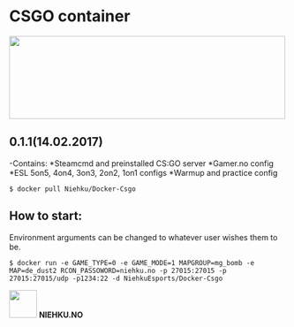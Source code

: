 # **CSGO container**


<img src="http://images.akamai.steamusercontent.com/ugc/436071756793745820/123339BCA40E64C37B0C60B56DBE3C869FCE084E/" width="500" height="150">


## 0.1.1(14.02.2017)
-Contains:
  *Steamcmd and preinstalled CS:GO server
  *Gamer.no config
  *ESL 5on5, 4on4, 3on3, 2on2, 1on1 configs
  *Warmup and practice config
```
$ docker pull Niehku/Docker-Csgo
```

## How to start:
Environment arguments can be changed to whatever user wishes them to be.
```
$ docker run -e GAME_TYPE=0 -e GAME_MODE=1 MAPGROUP=mg_bomb -e MAP=de_dust2 RCON_PASSOWORD=niehku.no -p 27015:27015 -p 27015:27015/udp -p1234:22 -d NiehkuEsports/Docker-Csgo
```

<img src="https://cloud.githubusercontent.com/assets/21117646/22907396/2f88c52c-f249-11e6-82a8-ff6bba3d1c23.png" width="50" height="50"> **NIEHKU.NO**

